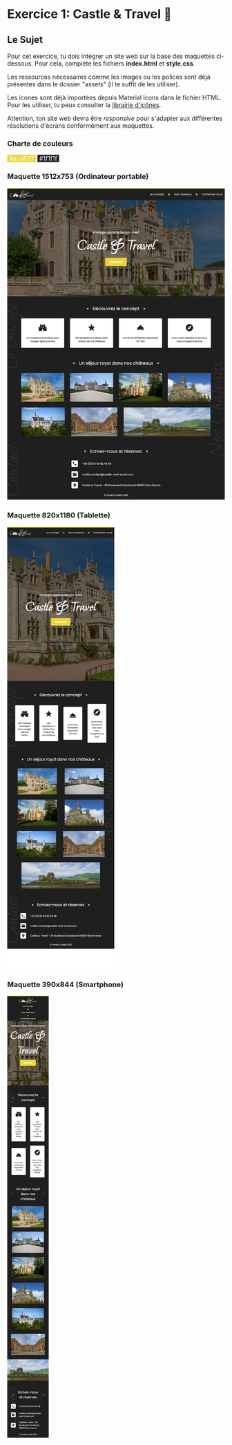 # Exercice 1: Castle & Travel 🏰

## Le Sujet

Pour cet exercice, tu dois intégrer un site web sur la base des maquettes ci-dessous. Pour cela, complète les fichiers **index.html** et **style.css**.

Les ressources nécessaires comme les images ou les polices sont déjà présentes dans le dossier "assets" (il te suffit de les utiliser).

Les icones sont déjà importées depuis Material Icons dans le fichier HTML. Pour les utiliser, tu peux consulter la [librairie d'icônes](https://fonts.google.com/icons).

Attention, ton site web devra être _responsive_ pour s'adapter aux différentes résolutions d'écrans conformément aux maquettes.

### Charte de couleurs

<span style="background-color: #ecd537; color: white;">&nbsp;#ecd537&nbsp;</span> <span style="background-color: #1f1f1f; color: white;">&nbsp;#1f1f1f&nbsp;</span>

### Maquette 1512x753 (Ordinateur portable)

![Maquette ordinateur portable](./maquettes/1512x753.png)

### Maquette 820x1180 (Tablette)

![Maquette ordinateur portable](./maquettes/820x1180.png)

### Maquette 390x844 (Smartphone)

![Maquette ordinateur portable](./maquettes/390x844.png)
